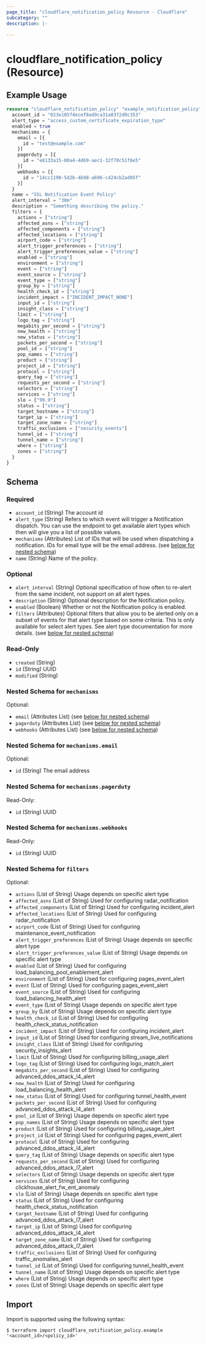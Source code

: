 ```yaml
---
page_title: "cloudflare_notification_policy Resource - Cloudflare"
subcategory: ""
description: |-
  
---
```


# cloudflare_notification_policy (Resource)



## Example Usage

```terraform
resource "cloudflare_notification_policy" "example_notification_policy" {
  account_id = "023e105f4ecef8ad9ca31a8372d0c353"
  alert_type = "access_custom_certificate_expiration_type"
  enabled = true
  mechanisms = {
    email = [{
      id = "test@example.com"
    }]
    pagerduty = [{
      id = "e8133a15-00a4-4d69-aec1-32f70c51f6e5"
    }]
    webhooks = [{
      id = "14cc1190-5d2b-4b98-a696-c424cb2ad05f"
    }]
  }
  name = "SSL Notification Event Policy"
  alert_interval = "30m"
  description = "Something describing the policy."
  filters = {
    actions = ["string"]
    affected_asns = ["string"]
    affected_components = ["string"]
    affected_locations = ["string"]
    airport_code = ["string"]
    alert_trigger_preferences = ["string"]
    alert_trigger_preferences_value = ["string"]
    enabled = ["string"]
    environment = ["string"]
    event = ["string"]
    event_source = ["string"]
    event_type = ["string"]
    group_by = ["string"]
    health_check_id = ["string"]
    incident_impact = ["INCIDENT_IMPACT_NONE"]
    input_id = ["string"]
    insight_class = ["string"]
    limit = ["string"]
    logo_tag = ["string"]
    megabits_per_second = ["string"]
    new_health = ["string"]
    new_status = ["string"]
    packets_per_second = ["string"]
    pool_id = ["string"]
    pop_names = ["string"]
    product = ["string"]
    project_id = ["string"]
    protocol = ["string"]
    query_tag = ["string"]
    requests_per_second = ["string"]
    selectors = ["string"]
    services = ["string"]
    slo = ["99.9"]
    status = ["string"]
    target_hostname = ["string"]
    target_ip = ["string"]
    target_zone_name = ["string"]
    traffic_exclusions = ["security_events"]
    tunnel_id = ["string"]
    tunnel_name = ["string"]
    where = ["string"]
    zones = ["string"]
  }
}
```

<!-- schema generated by tfplugindocs -->
## Schema

### Required

- `account_id` (String) The account id
- `alert_type` (String) Refers to which event will trigger a Notification dispatch. You can use the endpoint to get available alert types which then will give you a list of possible values.
- `mechanisms` (Attributes) List of IDs that will be used when dispatching a notification. IDs for email type will be the email address. (see [below for nested schema](#nestedatt--mechanisms))
- `name` (String) Name of the policy.

### Optional

- `alert_interval` (String) Optional specification of how often to re-alert from the same incident, not support on all alert types.
- `description` (String) Optional description for the Notification policy.
- `enabled` (Boolean) Whether or not the Notification policy is enabled.
- `filters` (Attributes) Optional filters that allow you to be alerted only on a subset of events for that alert type based on some criteria. This is only available for select alert types. See alert type documentation for more details. (see [below for nested schema](#nestedatt--filters))

### Read-Only

- `created` (String)
- `id` (String) UUID
- `modified` (String)

<a id="nestedatt--mechanisms"></a>
### Nested Schema for `mechanisms`

Optional:

- `email` (Attributes List) (see [below for nested schema](#nestedatt--mechanisms--email))
- `pagerduty` (Attributes List) (see [below for nested schema](#nestedatt--mechanisms--pagerduty))
- `webhooks` (Attributes List) (see [below for nested schema](#nestedatt--mechanisms--webhooks))

<a id="nestedatt--mechanisms--email"></a>
### Nested Schema for `mechanisms.email`

Optional:

- `id` (String) The email address


<a id="nestedatt--mechanisms--pagerduty"></a>
### Nested Schema for `mechanisms.pagerduty`

Read-Only:

- `id` (String) UUID


<a id="nestedatt--mechanisms--webhooks"></a>
### Nested Schema for `mechanisms.webhooks`

Read-Only:

- `id` (String) UUID



<a id="nestedatt--filters"></a>
### Nested Schema for `filters`

Optional:

- `actions` (List of String) Usage depends on specific alert type
- `affected_asns` (List of String) Used for configuring radar_notification
- `affected_components` (List of String) Used for configuring incident_alert
- `affected_locations` (List of String) Used for configuring radar_notification
- `airport_code` (List of String) Used for configuring maintenance_event_notification
- `alert_trigger_preferences` (List of String) Usage depends on specific alert type
- `alert_trigger_preferences_value` (List of String) Usage depends on specific alert type
- `enabled` (List of String) Used for configuring load_balancing_pool_enablement_alert
- `environment` (List of String) Used for configuring pages_event_alert
- `event` (List of String) Used for configuring pages_event_alert
- `event_source` (List of String) Used for configuring load_balancing_health_alert
- `event_type` (List of String) Usage depends on specific alert type
- `group_by` (List of String) Usage depends on specific alert type
- `health_check_id` (List of String) Used for configuring health_check_status_notification
- `incident_impact` (List of String) Used for configuring incident_alert
- `input_id` (List of String) Used for configuring stream_live_notifications
- `insight_class` (List of String) Used for configuring security_insights_alert
- `limit` (List of String) Used for configuring billing_usage_alert
- `logo_tag` (List of String) Used for configuring logo_match_alert
- `megabits_per_second` (List of String) Used for configuring advanced_ddos_attack_l4_alert
- `new_health` (List of String) Used for configuring load_balancing_health_alert
- `new_status` (List of String) Used for configuring tunnel_health_event
- `packets_per_second` (List of String) Used for configuring advanced_ddos_attack_l4_alert
- `pool_id` (List of String) Usage depends on specific alert type
- `pop_names` (List of String) Usage depends on specific alert type
- `product` (List of String) Used for configuring billing_usage_alert
- `project_id` (List of String) Used for configuring pages_event_alert
- `protocol` (List of String) Used for configuring advanced_ddos_attack_l4_alert
- `query_tag` (List of String) Usage depends on specific alert type
- `requests_per_second` (List of String) Used for configuring advanced_ddos_attack_l7_alert
- `selectors` (List of String) Usage depends on specific alert type
- `services` (List of String) Used for configuring clickhouse_alert_fw_ent_anomaly
- `slo` (List of String) Usage depends on specific alert type
- `status` (List of String) Used for configuring health_check_status_notification
- `target_hostname` (List of String) Used for configuring advanced_ddos_attack_l7_alert
- `target_ip` (List of String) Used for configuring advanced_ddos_attack_l4_alert
- `target_zone_name` (List of String) Used for configuring advanced_ddos_attack_l7_alert
- `traffic_exclusions` (List of String) Used for configuring traffic_anomalies_alert
- `tunnel_id` (List of String) Used for configuring tunnel_health_event
- `tunnel_name` (List of String) Usage depends on specific alert type
- `where` (List of String) Usage depends on specific alert type
- `zones` (List of String) Usage depends on specific alert type

## Import

Import is supported using the following syntax:

```shell
$ terraform import cloudflare_notification_policy.example '<account_id>/<policy_id>'
```
